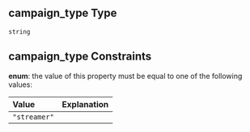 ## campaign\_type Type

`string`

## campaign\_type Constraints

**enum**: the value of this property must be equal to one of the following values:

| Value        | Explanation |
| :----------- | :---------- |
| `"streamer"` |             |
